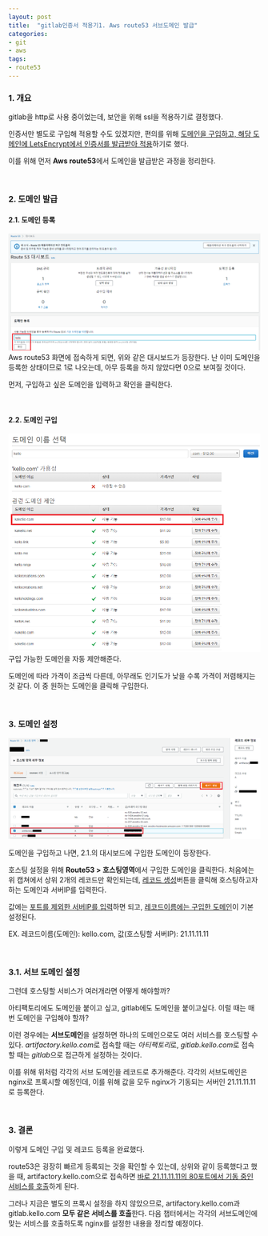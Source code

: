 ```yaml
---
layout: post
title:  "gitlab인증서 적용기1. Aws route53 서브도메인 발급"
categories:
- git
- aws
tags:
- route53
---
```


### 1. 개요
gitlab을 http로 사용 중이었는데, 보안을 위해 ssl을 적용하기로 결정했다.

인증서만 별도로 구입해 적용할 수도 있겠지만, 편의를 위해 <ins>도메인을 구입하고,
해당 도메인에 LetsEncrypt에서 인증서를 발급받아 적용</ins>하기로 했다.

이를 위해 먼저 **Aws route53**에서 도메인을 발급받은 과정을 정리한다.

<br/>

### 2. 도메인 발급
#### 2.1. 도메인 등록
![route53-1](/assets/images/git/route53-1.png)
Aws route53 화면에 접속하게 되면, 위와 같은 대시보드가 등장한다.
난 이미 도메인을 등록한 상태이므로 1로 나오는데, 아무 등록을 하지 않았다면 0으로 보여질 것이다.

먼저, 구입하고 싶은 도메인을 입력하고 확인을 클릭한다.

<br/>

#### 2.2. 도메인 구입
![route53-2](/assets/images/git/route53-2.png)
구입 가능한 도메인을 자동 제안해준다.

도메인에 따라 가격이 조금씩 다른데, 아무래도 인기도가 낮을 수록 가격이 저렴해지는 것 같다.
이 중 원하는 도메인을 클릭해 구입한다.

<br/>

### 3. 도메인 설정
![route53-3](/assets/images/git/route53-3.png)

도메인을 구입하고 나면, 2.1.의 대시보드에 구입한 도메인이 등장한다.

호스팅 설정을 위해 **Route53 > 호스팅영역**에서 구입한 도메인을 클릭한다.
처음에는 위 캡쳐에서 상위 2개의 레코드만 확인되는데,
<ins>레코드 생성</ins>버튼을 클릭해 호스팅하고자 하는 도메인과 서버IP를 입력한다.

값에는 <ins>포트를 제외한 서버IP를 입력</ins>하면 되고, <ins>레코드이름에는 구입한 도메인</ins>이 기본 설정된다.

EX. 레코드이름(도메인): kello.com, 값(호스팅할 서버IP): 21.11.11.11

<br/>

### 3.1. 서브 도메인 설정
그런데 호스팅할 서비스가 여러개라면 어떻게 해야할까?

아티팩토리에도 도메인을 붙이고 싶고, gitlab에도 도메인을 붙이고싶다.
이럴 때는 매번 도메인을 구입해야 할까?

이런 경우에는 **서브도메인**을 설정하면 하나의 도메인으로도 여러 서비스를 호스팅할 수 있다.
<var>artifactory.kello.com</var>로 접속할 때는 <var>아티팩토리</var>로, 
<var>gitlab.kello.com</var>로 접속할 때는 <var>gitlab</var>으로 접근하게 설정하는 것이다.

이를 위해 위처럼 각각의 서브 도메인을 레코드로 추가해준다.
각각의 서브도메인은 nginx로 프록시할 예정인데, 이를 위해 값을 모두 
nginx가 기동되는 서버인 21.11.11.11로 등록한다.

<br/>

### 3. 결론
이렇게 도메인 구입 및 레코드 등록을 완료했다.

route53은 굉장히 빠르게 등록되는 것을 확인할 수 있는데,
상위와 같이 등록했다고 했을 때, artifactory.kello.com으로 접속하면 <ins>바로 21.11.11.11의 80포트에서 기동 중인 서비스를 
호출</ins>하게 된다.

그러나 지금은 별도의 프록시 설정을 하지 않았으므로, artifactory.kello.com과 gitlab.kello.com **모두 같은 서비스를 호출**한다.
다음 챕터에서는 각각의 서브도메인에 맞는 서비스를 호출하도록 nginx를 설정한 내용을 정리할 예정이다.
